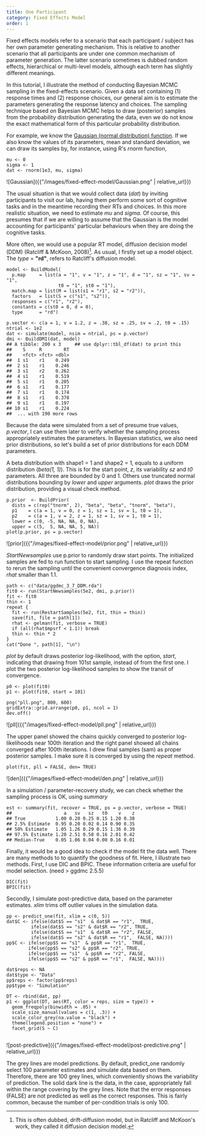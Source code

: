```yaml
---
title: One Participant
category: Fixed Effects Model
order: 1
---
```


Fixed effects models refer to a scenario that each participant / subject
has her own parameter generating mechanism. This is relative to
another scenario that all participants are under one common mechanism
of parameter generation.  The latter scenario sometimes is dubbed
random effects, hierarchical or multi-level models, although each term has
slightly different meanings. 

In this tutorial, I illustrate the method of conducting Bayesian MCMC sampling
in the fixed-effects scenario. Given a data set containing (1) response times
and (2) response choices, our general aim is to estimate the parameters
generating the response latency and choices. The sampling technique based on
Bayesian MCMC helps to draw (posterior) samples from the probability
distribution generating the data, even we do not know the exact
mathematical form of this particular probability distribution.

For example, we know the [Gaussian (normal distribution) function](https://en.wikipedia.org/wiki/Gaussian_function). If we also know the values of its parameters,
mean and standard deviation, we can draw its samples by, for instance,
using R's _rnorm_ function,

```
mu <- 0
sigma <- 1
dat <- rnorm(1e3, mu, sigma)
```

![Gaussian]({{"/images/fixed-effect-model/Gaussian.png" | relative_url}})

The usual situation is that we would collect data (_dat_) by inviting
participants to visit our lab, having them perform some sort of
cognitive tasks and in the meantime recording their RTs and choices. 
In this more realistic situation, we need to estimate _mu_
and _sigma_.  Of course, this presumes that if we are willing to
assume that the Gaussian is the model accounting for participants'
particular behaviours when they are doing the cognitive tasks.

More often, we would use a popular RT model, diffusion decision model
(DDM) (Ratcliff & McKoon, 2008)[^1]. As usual, I firstly set up a model
object. The _type_ = **"rd"**, refers to Ratcliff's diffusion model.

```
model <- BuildModel(
  p.map     = list(a = "1", v = "1", z = "1", d = "1", sz = "1", sv = "1",
                   t0 = "1", st0 = "1"),
  match.map = list(M = list(s1 = "r1", s2 = "r2")),
  factors   = list(S = c("s1", "s2")),
  responses = c("r1", "r2"),
  constants = c(st0 = 0, d = 0),
  type      = "rd")

p.vector <- c(a = 1, v = 1.2, z = .38, sz = .25, sv = .2, t0 = .15)
ntrial <- 1e2
dat <- simulate(model, nsim = ntrial, ps = p.vector)
dmi <- BuildDMI(dat, model)
## A tibble: 200 x 3     ## use dplyr::tbl_df(dat) to print this
##    S     R        RT
##    <fct> <fct> <dbl>
##  1 s1    r1    0.249
##  2 s1    r1    0.246
##  3 s1    r2    0.262
##  4 s1    r1    0.519
##  5 s1    r1    0.205
##  6 s1    r1    0.177
##  7 s1    r1    0.174
##  8 s1    r1    0.378
##  9 s1    r1    0.197
## 10 s1    r1    0.224
##  ... with 190 more rows

```

Because the data were simulated from a set of presume true values, _p.vector_,
I can use them later to verify whether the sampling process appropriately
estimates the parameters. In Bayesian statistics, we also need prior
distributions, so let's build a set of prior distributions for each
DDM parameters.

A beta distribution with shape1 = 1 and shape2 = 1, equals to a uniform
distribution (_beta(1, 1)_). This is for the start point, _z_, its variability
_sz_ and _t0_ parameters. All three are bounded by 0 and 1. Others use
truncated normal distributions bounding by _lower_ and _upper_ arguments.
_plot_ draws the prior distribution, providing a visual check method.

```
p.prior  <- BuildPrior(
  dists = c(rep("tnorm", 2), "beta", "beta", "tnorm", "beta"),
  p1    = c(a = 1, v = 0, z = 1, sz = 1, sv = 1, t0 = 1),
  p2    = c(a = 1, v = 2, z = 1, sz = 1, sv = 1, t0 = 1),
  lower = c(0, -5, NA, NA, 0, NA),
  upper = c(5,  5, NA, NA, 5, NA))
plot(p.prior, ps = p.vector)
```

![prior]({{"/images/fixed-effect-model/prior.png" | relative_url}})


_StartNewsamples_ use p.prior to randomly draw start points. The
initialized samples are fed to run function to start sampling. I use
the repeat function to rerun the sampling until the convenient
convergence diagnosis index, _rhat_ smaller than 1.1.

```
path <- c("data/ggdmc_3_7_DDM.rda")
fit0 <- run(StartNewsamples(5e2, dmi, p.prior))
fit <- fit0
thin <- 1
repeat {
  fit <- run(RestartSamples(5e2, fit, thin = thin))
  save(fit, file = path[1])
  rhat <- gelman(fit, verbose = TRUE)
  if (all(rhat$mpsrf < 1.1)) break
  thin <- thin * 2
}
cat("Done ", path[1], "\n")
```

_plot_ by default draws posterior log-likelihood, with the option, _start_,
indicating that drawing from 101st sample, instead of from the first one.
I plot the two posterior log-likelihood samples to show the transit of
convergence.

```
p0 <- plot(fit0)
p1 <- plot(fit0, start = 101)

png("pll.png", 800, 600)
gridExtra::grid.arrange(p0, p1, ncol = 1)
dev.off()
```

![pll]({{"/images/fixed-effect-model/pll.png" | relative_url}})

The upper panel showed the chains quickly converged to posterior log-likelihoods
near 100th iteration and the right panel showed all chains converged after 100th
iterations. I drew final samples (sam) as proper posterior samples. I make
sure it is converged by using the _repeat_ method. 

```
plot(fit, pll = FALSE, den= TRUE)
```

![den]({{"/images/fixed-effect-model/den.png" | relative_url}})

In a simulation / parameter-recovery study, we can check whether
the sampling process is OK, using _summary_

```
est <- summary(fit, recover = TRUE, ps = p.vector, verbose = TRUE)
##                   a   sv   sz   t0    v    z
## True           1.00 0.20 0.25 0.15 1.20 0.38
## 2.5% Estimate  0.95 0.20 0.02 0.14 0.90 0.35
## 50% Estimate   1.05 1.26 0.29 0.15 1.36 0.39
## 97.5% Estimate 1.20 2.51 0.58 0.16 2.01 0.42
## Median-True    0.05 1.06 0.04 0.00 0.16 0.01
```

Finally, it would be a good idea to check if the model fit the data
well.  There are many methods to to quantify the goodness of fit.
Here, I illustrate two methods. First, I use DIC and BPIC. These
information criteria are useful for model selection. 
(need > ggdmc 2.5.5)
```
DIC(fit)  
BPIC(fit)
```

Secondly, I simulate post-predictive data, based on the parameter estimates.
_xlim_ trims off outlier values in the simulation data.

```
pp <- predict_one(fit, xlim = c(0, 5))
dat$C <- ifelse(dat$S == "s1"  & dat$R == "r1",  TRUE,
         ifelse(dat$S == "s2" & dat$R == "r2", TRUE,
         ifelse(dat$S == "s1"  & dat$R == "r2", FALSE,
         ifelse(dat$S == "s2" & dat$R == "r1",  FALSE, NA))))
pp$C <- ifelse(pp$S == "s1"  & pp$R == "r1",  TRUE,
        ifelse(pp$S == "s2" & pp$R == "r2", TRUE,
        ifelse(pp$S == "s1"  & pp$R == "r2", FALSE,
        ifelse(pp$S == "s2" & pp$R == "r1",  FALSE, NA))))

dat$reps <- NA
dat$type <- "Data"
pp$reps <- factor(pp$reps)
pp$type <- "Simulation"

DT <- rbind(dat, pp)
p1 <- ggplot(DT, aes(RT, color = reps, size = type)) +
  geom_freqpoly(binwidth = .05) +
  scale_size_manual(values = c(1, .3)) +
  scale_color_grey(na.value = "black") +
  theme(legend.position = "none") +
  facet_grid(S ~ C)


```
![post-predictive]({{"/images/fixed-effect-model/post-predictive.png" | relative_url}})

The grey lines are model predictions. By default, predict_one randomly select 100
parameter estimates and simulate data based on them.  Therefore, there are 100 grey lines,
which conveniently shows the variability of prediction. The solid dark line is the
data, in the case, appropriately fall within the range covering by the grey lines.
Note that the error responses (FALSE) are not predicted as well as the correct responses.
This is fairly common, because the number of per-condition trials is only 100.



[^1]: This is often dubbed, drift-diffusion model, but in Ratcliff and McKoon's work, they called it diffusion decision model. 



